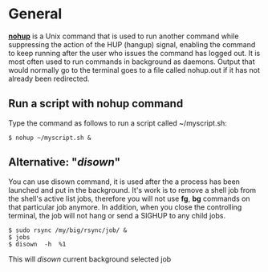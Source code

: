 # General
**[nohup](https://en.wikipedia.org/wiki/Nohup)** is a Unix command that is used to run another command while suppressing the action of the HUP (hangup) signal,
enabling the command to keep running after the user who issues the command has logged out. 
It is most often used to run commands in background as daemons.
Output that would normally go to the terminal goes to a file called nohup.out if it has not already been redirected.

## Run a script with nohup command
Type the command as follows to run a script called ~/myscript.sh:
```
$ nohup ~/myscript.sh &
```

## Alternative: "*disown*"
You can use disown command, it is used after the a process has been launched and put in the background.
It's work is to remove a shell job from the shell's active list jobs, therefore you will not use **fg**, **bg**
commands on that particular job anymore.
In addition, when you close the controlling terminal, the job will not hang or send a SIGHUP to any child jobs.
```
$ sudo rsync /my/big/rsync/job/ &
$ jobs
$ disown  -h  %1
```
This will *disown* current background selected job
